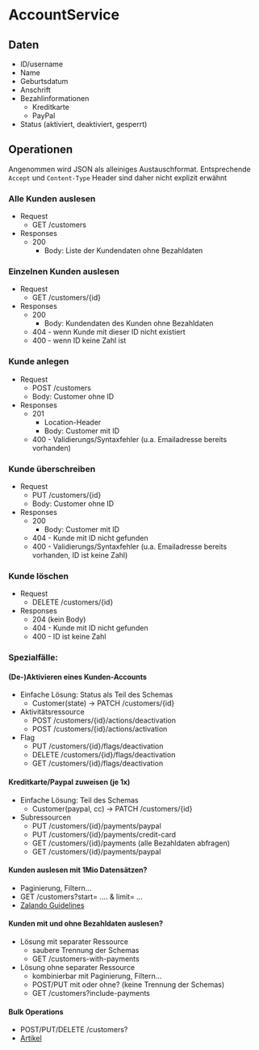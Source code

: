 # AccountService

## Daten
- ID/username
- Name
- Geburtsdatum
- Anschrift
- Bezahlinformationen
  - Kreditkarte
  - PayPal
- Status (aktiviert, deaktiviert, gesperrt)

## Operationen   

Angenommen wird JSON als alleiniges Austauschformat. Entsprechende `Accept` und `Content-Type`
Header sind daher nicht explizit erwähnt

### Alle Kunden auslesen

- Request
  - GET /customers
- Responses
  - 200
    - Body: Liste der Kundendaten ohne Bezahldaten

### Einzelnen Kunden auslesen

- Request
    - GET /customers/{id}
- Responses
  - 200
    - Body: Kundendaten des Kunden ohne Bezahldaten
  - 404 - wenn Kunde mit dieser ID nicht existiert
  - 400 - wenn ID keine Zahl ist

### Kunde anlegen

- Request
  - POST /customers
  - Body: Customer ohne ID
- Responses
  - 201
    - Location-Header
    - Body: Customer mit ID
  - 400 - Validierungs/Syntaxfehler (u.a. Emailadresse bereits vorhanden)
    
### Kunde überschreiben

- Request
  - PUT /customers/{id}
  - Body: Customer ohne ID
- Responses
  - 200
    - Body: Customer mit ID
  - 404 - Kunde mit ID nicht gefunden
  - 400 - Validierungs/Syntaxfehler (u.a. Emailadresse bereits vorhanden, ID ist keine Zahl)

### Kunde löschen

- Request
  - DELETE /customers/{id}
- Responses
  - 204 (kein Body)
  - 404 - Kunde mit ID nicht gefunden
  - 400 - ID ist keine Zahl

### Spezialfälle:

#### (De-)Aktivieren eines Kunden-Accounts

- Einfache Lösung: Status als Teil des Schemas
  - Customer(state) -> PATCH /customers/{id}
- Aktivitätsressource
  - POST /customers/{id}/actions/deactivation
  - POST /customers/{id}/actions/activation
- Flag
  - PUT /customers/{id}/flags/deactivation
  - DELETE /customers/{id}/flags/deactivation
  - GET /customers/{id}/flags/deactivation

#### Kreditkarte/Paypal zuweisen (je 1x)
- Einfache Lösung: Teil des Schemas
  - Customer(paypal, cc) -> PATCH /customers/{id}
- Subressourcen
  - PUT /customers/{id}/payments/paypal
  - PUT /customers/{id}/payments/credit-card
  - GET /customers/{id}/payments (alle Bezahldaten abfragen)
  - GET /customers/{id}/payments/paypal

#### Kunden auslesen mit 1Mio Datensätzen?
- Paginierung, Filtern...
- GET /customers?start= .... & limit= ...
- [Zalando Guidelines](https://opensource.zalando.com/restful-api-guidelines/#pagination)

#### Kunden mit und ohne Bezahldaten auslesen?
- Lösung mit separater Ressource
  - saubere Trennung der Schemas
  - GET /customers-with-payments
- Lösung ohne separater Ressource
  - kombinierbar mit Paginierung, Filtern...
  - POST/PUT mit oder ohne? (keine Trennung der Schemas)
  - GET /customers?include-payments

#### Bulk Operations

- POST/PUT/DELETE /customers?
- [Artikel](https://www.mscharhag.com/api-design/bulk-and-batch-operations)